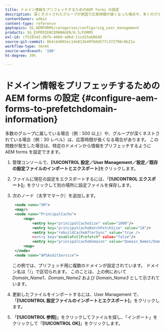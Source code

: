 ```yaml
---
title: ドメイン情報をプリフェッチするためのAEM forms の設定
description: 深くネストされたグループが原因で応答時間が遅くなった場合や、多くのグループのメンバーである場合は、AEM forms を設定してドメイン情報をプリフェッチします。
contentOwner: admin
content-type: reference
geptopics: SG_AEMFORMS/categories/configuring_user_management
products: SG_EXPERIENCEMANAGER/6.5/FORMS
exl-id: cf5283a5-dbfb-460d-a8bd-11cd15ab8640
source-git-commit: 8b4cb4065ec14e813b49fb0d577c372790c9b21a
workflow-type: tm+mt
source-wordcount: '180'
ht-degree: 39%

---
```


# ドメイン情報をプリフェッチするためのAEM forms の設定 {#configure-aem-forms-to-prefetchdomain-information}

多数のグループに属している場合（例：500 以上）や、グループが深くネストされている場合（例：30 レベル）は、応答時間が長くなる場合があります。 この問題が発生した場合は、特定のドメインから情報をプリフェッチするようにAEM forms を設定できます。

1. 管理コンソールで、**[!UICONTROL 設定／User Management／設定／既存の設定ファイルのインポートとエクスポート]**&#x200B;をクリックします。
1. ファイルに現在の設定をエクスポートするには、「**[!UICONTROL エクスポート]**」をクリックして別の場所に設定ファイルを保存します。
1. 次のノード（太字でマーク）を追加します。

   ```xml
    <node name="UM">
    <map/>
    <node name="PrincipalCache">
        <map>
            <entry key="principalCacheSize" value="1000"/>
            <entry key="principalCacheBatchFetchSize" value="10"/>
            <entry key="rebuildCacheAfterSync" value="true />
            <entry key="enableFullPrefetch" value="false"/>
            <entry key="principalCacheDomains" value="Domain_Name1/Domain_Name2/Domain_Name3"/>
        <map>
    </node>
    <node name="APSAuditService">
   ```

   この例では、プリフェッチ用に複数のドメインが設定されています。 ドメイン名は「/」で区切られます。 このことは、上の例において *Domain_Name1*、*Domain_Name2* および *Domain_Name3* として示されています。

1. 更新したファイルをインポートするには、User Management で、「**[!UICONTROL 設定ファイルのインポートとエクスポート]**」をクリックします。
1. 「**[!UICONTROL 参照]**」をクリックしてファイルを探し、「インポート」をクリックして「**[!UICONTROL OK]**」をクリックします。
